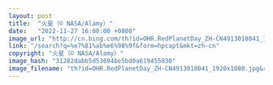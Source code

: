 ```yaml
---
layout: post
title:  "火星（© NASA/Alamy）"
date:   "2022-11-27 16:00:00 +0800"
image_url: "http://cn.bing.com/th?id=OHR.RedPlanetDay_ZH-CN4913018041_1920x1080.jpg&rf=LaDigue_1920x1080.jpg&pid=hp"
link: "/search?q=%e7%81%ab%e6%98%9f&form=hpcapt&mkt=zh-cn"
copyright: "火星（© NASA/Alamy）"
image_hash: "31282dabb5d53694be5bd0a619455030"
image_filename: "th?id=OHR.RedPlanetDay_ZH-CN4913018041_1920x1080.jpg&rf=LaDigue_1920x1080.jpg&pid=hp"
---
```

